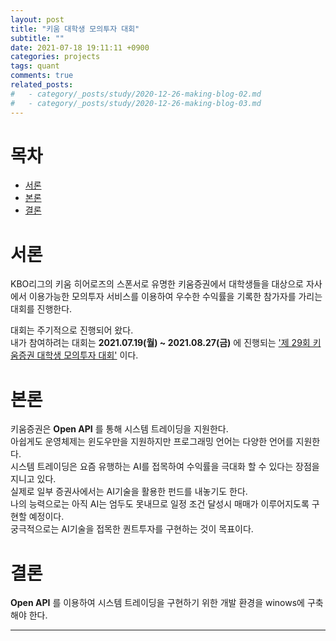 ```yaml
---
layout: post
title: "키움 대학생 모의투자 대회"
subtitle: ""
date: 2021-07-18 19:11:11 +0900
categories: projects
tags: quant
comments: true
related_posts:
#   - category/_posts/study/2020-12-26-making-blog-02.md
#   - category/_posts/study/2020-12-26-making-blog-03.md
---
```


# 목차

- [서론](#서론)
- [본론](#본론)
- [결론](#결론)

# 서론

KBO리그의 키움 히어로즈의 스폰서로 유명한 키움증권에서 대학생들을 대상으로 자사에서 이용가능한 모의투자 서비스를 이용하여 우수한 수익률을 기록한 참가자를 가리는 대회를 진행한다.

대회는 주기적으로 진행되어 왔다.  
내가 참여하려는 대회는 **2021.07.19(월) ~ 2021.08.27(금)** 에 진행되는 ['제 29회 키움증권 대학생 모의투자 대회'](https://www.kiwoom.com/h/mock/ordinary/VMockConTotalCINFOView) 이다.

# 본론

키움증권은 **Open API** 를 통해 시스템 트레이딩을 지원한다.  
아쉽게도 운영체제는 윈도우만을 지원하지만 프로그래밍 언어는 다양한 언어를 지원한다.  
시스템 트레이딩은 요즘 유행하는 AI를 접목하여 수익률을 극대화 할 수 있다는 장점을 지니고 있다.  
실제로 일부 증권사에서는 AI기술을 활용한 펀드를 내놓기도 한다.  
나의 능력으로는 아직 AI는 엄두도 못내므로 일정 조건 달성시 매매가 이루어지도록 구현할 예정이다.  
궁극적으로는 AI기술을 접목한 퀀트투자를 구현하는 것이 목표이다.

# 결론

**Open API** 를 이용하여 시스템 트레이딩을 구현하기 위한 개발 환경을 winows에 구축해야 한다.

---
